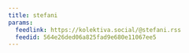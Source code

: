 ```yaml
---
title: stefani
params:
  feedlink: https://kolektiva.social/@stefani.rss
  feedid: 564e26ded06a825fad9e680e11067ee5
---
```

